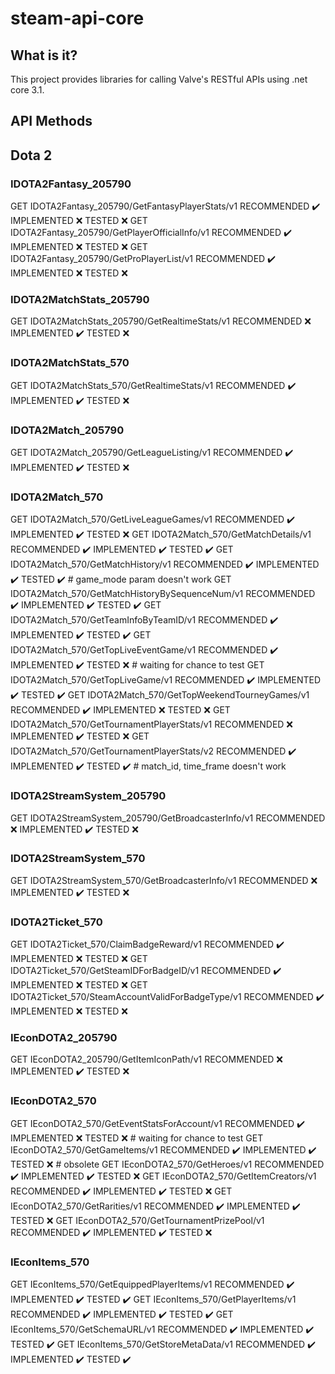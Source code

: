 # steam-api-core
## What is it?
This project provides libraries for calling Valve's
RESTful APIs using .net core 3.1.

## API Methods
## Dota 2
### IDOTA2Fantasy_205790
GET IDOTA2Fantasy_205790/GetFantasyPlayerStats/v1               RECOMMENDED ✔️ IMPLEMENTED ❌ TESTED ❌
GET IDOTA2Fantasy_205790/GetPlayerOfficialInfo/v1               RECOMMENDED ✔️ IMPLEMENTED ❌ TESTED ❌
GET IDOTA2Fantasy_205790/GetProPlayerList/v1                    RECOMMENDED ✔️ IMPLEMENTED ❌ TESTED ❌
### IDOTA2MatchStats_205790
GET IDOTA2MatchStats_205790/GetRealtimeStats/v1                 RECOMMENDED ❌ IMPLEMENTED ✔️ TESTED ❌
### IDOTA2MatchStats_570
GET IDOTA2MatchStats_570/GetRealtimeStats/v1                    RECOMMENDED ✔️ IMPLEMENTED ✔️ TESTED ❌
### IDOTA2Match_205790
GET IDOTA2Match_205790/GetLeagueListing/v1                      RECOMMENDED ✔️ IMPLEMENTED ✔️ TESTED ❌
### IDOTA2Match_570
GET IDOTA2Match_570/GetLiveLeagueGames/v1                       RECOMMENDED ✔️ IMPLEMENTED ✔️ TESTED ❌
GET IDOTA2Match_570/GetMatchDetails/v1                          RECOMMENDED ✔️ IMPLEMENTED ✔️ TESTED ✔️
GET IDOTA2Match_570/GetMatchHistory/v1                          RECOMMENDED ✔️ IMPLEMENTED ✔️ TESTED ✔️ # game_mode param doesn't work
GET IDOTA2Match_570/GetMatchHistoryBySequenceNum/v1             RECOMMENDED ✔️ IMPLEMENTED ✔️ TESTED ✔️
GET IDOTA2Match_570/GetTeamInfoByTeamID/v1                      RECOMMENDED ✔️ IMPLEMENTED ✔️ TESTED ✔️
GET IDOTA2Match_570/GetTopLiveEventGame/v1                      RECOMMENDED ✔️ IMPLEMENTED ✔️ TESTED ❌ # waiting for chance to test
GET IDOTA2Match_570/GetTopLiveGame/v1                           RECOMMENDED ✔️ IMPLEMENTED ✔️ TESTED ✔️
GET IDOTA2Match_570/GetTopWeekendTourneyGames/v1                RECOMMENDED ✔️ IMPLEMENTED ❌ TESTED ❌
GET IDOTA2Match_570/GetTournamentPlayerStats/v1                 RECOMMENDED ❌ IMPLEMENTED ✔️ TESTED ❌
GET IDOTA2Match_570/GetTournamentPlayerStats/v2                 RECOMMENDED ✔️ IMPLEMENTED ✔️ TESTED ✔️ # match_id, time_frame doesn't work
### IDOTA2StreamSystem_205790
GET IDOTA2StreamSystem_205790/GetBroadcasterInfo/v1             RECOMMENDED ❌ IMPLEMENTED ✔️ TESTED ❌
### IDOTA2StreamSystem_570
GET IDOTA2StreamSystem_570/GetBroadcasterInfo/v1                RECOMMENDED ❌ IMPLEMENTED ✔️ TESTED ❌
### IDOTA2Ticket_570
GET IDOTA2Ticket_570/ClaimBadgeReward/v1                        RECOMMENDED ✔️ IMPLEMENTED ❌ TESTED ❌
GET IDOTA2Ticket_570/GetSteamIDForBadgeID/v1                    RECOMMENDED ✔️ IMPLEMENTED ❌ TESTED ❌
GET IDOTA2Ticket_570/SteamAccountValidForBadgeType/v1           RECOMMENDED ✔️ IMPLEMENTED ❌ TESTED ❌
### IEconDOTA2_205790
GET IEconDOTA2_205790/GetItemIconPath/v1                        RECOMMENDED ❌ IMPLEMENTED ✔️ TESTED ❌
### IEconDOTA2_570
GET IEconDOTA2_570/GetEventStatsForAccount/v1                   RECOMMENDED ✔️ IMPLEMENTED ❌ TESTED ❌ # waiting for chance to test
GET IEconDOTA2_570/GetGameItems/v1                              RECOMMENDED ✔️ IMPLEMENTED ✔️ TESTED ❌ # obsolete
GET IEconDOTA2_570/GetHeroes/v1                                 RECOMMENDED ✔️ IMPLEMENTED ✔️ TESTED ❌
GET IEconDOTA2_570/GetItemCreators/v1                           RECOMMENDED ✔️ IMPLEMENTED ✔️ TESTED ❌
GET IEconDOTA2_570/GetRarities/v1                               RECOMMENDED ✔️ IMPLEMENTED ✔️ TESTED ❌
GET IEconDOTA2_570/GetTournamentPrizePool/v1                    RECOMMENDED ✔️ IMPLEMENTED ✔️ TESTED ❌
### IEconItems_570
GET IEconItems_570/GetEquippedPlayerItems/v1                    RECOMMENDED ✔️ IMPLEMENTED ✔️ TESTED ✔️
GET IEconItems_570/GetPlayerItems/v1                            RECOMMENDED ✔️ IMPLEMENTED ✔️ TESTED ✔️
GET IEconItems_570/GetSchemaURL/v1                              RECOMMENDED ✔️ IMPLEMENTED ✔️ TESTED ✔️
GET IEconItems_570/GetStoreMetaData/v1                          RECOMMENDED ✔️ IMPLEMENTED ✔️ TESTED ✔️